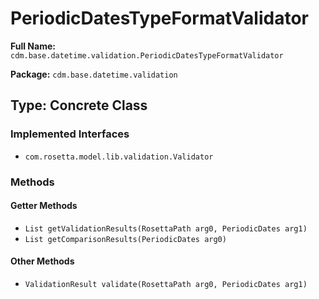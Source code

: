# PeriodicDatesTypeFormatValidator

**Full Name:** `cdm.base.datetime.validation.PeriodicDatesTypeFormatValidator`

**Package:** `cdm.base.datetime.validation`

## Type: Concrete Class

### Implemented Interfaces

- `com.rosetta.model.lib.validation.Validator`

### Methods

#### Getter Methods

- `List getValidationResults(RosettaPath arg0, PeriodicDates arg1)`
- `List getComparisonResults(PeriodicDates arg0)`

#### Other Methods

- `ValidationResult validate(RosettaPath arg0, PeriodicDates arg1)`

